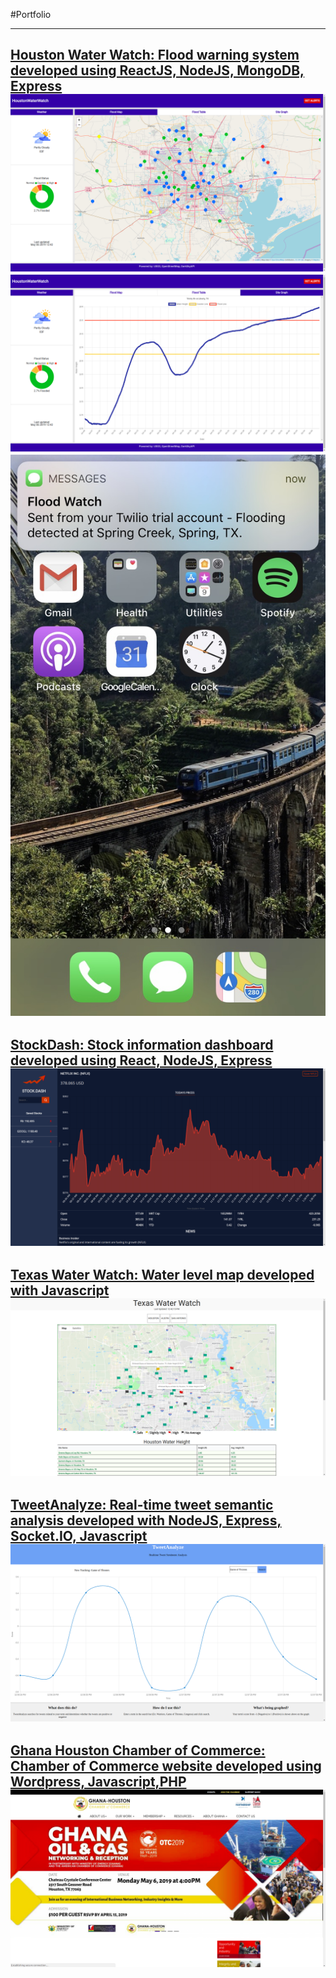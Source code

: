 #Portfolio

---
[Houston Water Watch: Flood warning system developed using ReactJS, NodeJS, MongoDB, Express](http://www.houstonwaterwatch.com/)
<img src="images/houstonwaterwatch1.png?raw=true"/>
<img src="images/houstonwaterwatch2.png?raw=true"/>
<img src="images/houstonwaterwatch3.jpg?raw=true"/>
---
[StockDash: Stock information dashboard developed using React, NodeJS, Express](http://www.stockdash.live/)
<img src="images/stockdash.png"/>
---
[Texas Water Watch: Water level map developed with Javascript](http://www.texaswaterwatch.com/)
<img src="images/texaswaterwatch.png?raw=true"/>
---
[TweetAnalyze: Real-time tweet semantic analysis developed with NodeJS, Express, Socket.IO, Javascript](http://www.sleepy-ravine-85439.herokuapp.com/)
<img src="images/tweetanalyze.png?raw=true"/>
---
[Ghana Houston Chamber of Commerce: Chamber of Commerce website developed using Wordpress, Javascript,PHP](http://www.ghanahoustonchamber.org/)
<img src="images/ghcc.png?raw=true"/>
---

